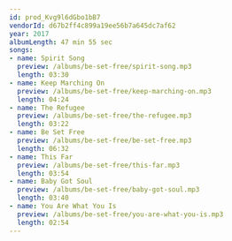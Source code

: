 ```yaml
---
id: prod_Kvg9l6dGbo1bB7
vendorId: d67b2ff4c899a19ee56b7a645dc7af62
year: 2017
albumLength: 47 min 55 sec
songs: 
- name: Spirit Song
  preview: /albums/be-set-free/spirit-song.mp3
  length: 03:30
- name: Keep Marching On
  preview: /albums/be-set-free/keep-marching-on.mp3
  length: 04:24
- name: The Refugee
  preview: /albums/be-set-free/the-refugee.mp3
  length: 03:22
- name: Be Set Free
  preview: /albums/be-set-free/be-set-free.mp3
  length: 06:32
- name: This Far
  preview: /albums/be-set-free/this-far.mp3
  length: 03:54
- name: Baby Got Soul
  preview: /albums/be-set-free/baby-got-soul.mp3
  length: 03:40
- name: You Are What You Is
  preview: /albums/be-set-free/you-are-what-you-is.mp3
  length: 02:54
---
```


